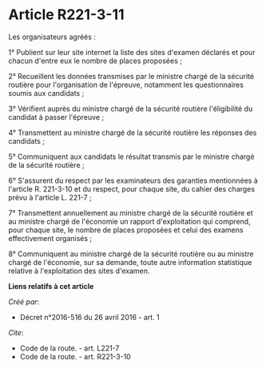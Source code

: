 # Article R221-3-11

Les organisateurs agréés : 

1° Publient sur leur site internet la liste des sites d'examen déclarés et pour chacun d'entre eux le nombre de places
proposées ; 

2° Recueillent les données transmises par le ministre chargé de la sécurité routière pour l'organisation de l'épreuve,
notamment les questionnaires soumis aux candidats ; 

3° Vérifient auprès du ministre chargé de la sécurité routière l'éligibilité du candidat à passer l'épreuve ; 

4° Transmettent au ministre chargé de la sécurité routière les réponses des candidats ; 

5° Communiquent aux candidats le résultat transmis par le ministre chargé de la sécurité routière ; 

6° S'assurent du respect par les examinateurs des garanties mentionnées à l'article R. 221-3-10 et du respect, pour chaque
site, du cahier des charges prévu à l'article L. 221-7 ; 

7° Transmettent annuellement au ministre chargé de la sécurité routière et au ministre chargé de l'économie un rapport
d'exploitation qui comprend, pour chaque site, le nombre de places proposées et celui des examens effectivement organisés ; 

8° Communiquent au ministre chargé de la sécurité routière ou au ministre chargé de l'économie, sur sa demande, toute autre
information statistique relative à l'exploitation des sites d'examen.

**Liens relatifs à cet article**

_Créé par_:

  - Décret n°2016-516 du 26 avril 2016 - art. 1

_Cite_:

  - Code de la route. - art. L221-7
  - Code de la route. - art. R221-3-10
